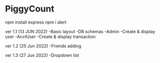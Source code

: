 # PiggyCount

npm install express
npm i alert

ver 1.1 (13 JUN 2022)
-Basic layout
-DB schemas
-Admin
    -Create & display user
-AcctUser
    -Create & display transaction

ver 1.2 (25 Jun 2022)
-Friends adding

ver 1.3 (27 Jun 2022)
-Dropdown list